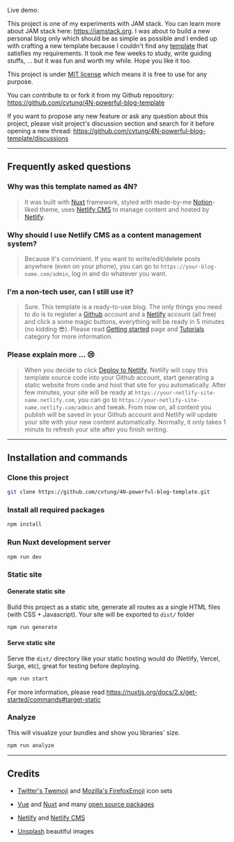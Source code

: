 Live demo:

This project is one of my experiments with JAM stack. You can learn more about JAM stack here: https://jamstack.org.
I was about to build a new personal blog only which should be as simple as possible and I ended up with crafting a new template because I couldn't find any [template](https://templates.netlify.com/) that satisfies my requirements. It took me few weeks to study, write guiding stuffs, ... but it was fun and worth my while. Hope you like it too.

This project is under [MIT license](https://github.com/cvtung/4N-powerful-blog-template/blob/main/LICENSE) which means it is free to use for any purpose.

You can contribute to or fork it from my Github repository: https://github.com/cvtung/4N-powerful-blog-template

If you want to propose any new feature or ask any question about this project, please visit project's discussion section and search for it before opening a new thread: https://github.com/cvtung/4N-powerful-blog-template/discussions



---
## Frequently asked questions

### Why was this template named as 4N?

> It was built with [Nuxt](https://nuxtjs.org/) framework, styled with made-by-me [Notion](notion.so/)-liked theme, uses [Netlify CMS](https://www.netlifycms.org/) to manage content and hosted by [Netlify](https://www.netlify.com/).

### Why should I use Netlify CMS as a content management system?

> Because it's convinient. If you want to write/edit/delete posts anywhere (even on your phone), you can go to `https://your-blog-name.com/admin`, log in and do whatever you want.

### I'm a non-tech user, can I still use it?

> Sure. This template is a ready-to-use blog. The only things you need to do is to register a [Github](https://github.com/) account and a [Netlify](https://www.netlify.com/) account (all free) and click a some magic buttons, everything will be ready in 5 minutes (no kidding :sunglasses:). Please read [Getting started](/getting-started) page and [Tutorials](/tutorials) category for more information.

### Please explain more ... :cry:

> When you decide to click [Deploy to Netlify](https://app.netlify.com/start/deploy?repository=https://github.com/cvtung/4N-powerful-blog-template&stack=cms), Netlify will copy this template source code into your Github account, start generating a static website from code and host that site for you automatically. After few minutes, your site will be ready at `https://your-netlify-site-name.netlify.com`, you can go to `https://your-netlify-site-name.netlify.com/admin` and tweak. From now on, all content you publish will be saved in your Github account and Netlify will update your site with your new content automatically. Normally, it only takes 1 minute to refresh your site after you finish writing.

---

## Installation and commands

### Clone this project

```bash
git clone https://github.com/cvtung/4N-powerful-blog-template.git
```

### Install all required packages

```bash
npm install
```

### Run Nuxt development server

```bash
npm run dev
```

### Static site

#### Generate static site

Build this project as a static site, generate all routes as a single HTML files (with CSS + Javascript). Your site will be exported to `dist/` folder

```bash
npm run generate
```

#### Serve static site

Serve the `dist/` directory like your static hosting would do (Netlify, Vercel, Surge, etc), great for testing before deploying.

```bash
npm run start
```

For more information, please read https://nuxtjs.org/docs/2.x/get-started/commands#target-static

### Analyze

This will visualize your bundles and show you libraries' size.

```bash
npm run analyze
```

---

## Credits

-   [Twitter's Twemoji](https://twemoji.twitter.com/) and [Mozilla's FirefoxEmoji](https://mozilla.github.io/fxemoji) icon sets

-   [Vue](https://vuejs.org/) and [Nuxt](https://nuxtjs.org/) and many [open source packages](https://github.com/cvtung/4N-powerful-blog-template/blob/main/package.json)

-   [Netlify](https://www.netlify.com/) and [Netlify CMS](https://www.netlifycms.org/)

-   [Unsplash](https://unsplash.com/) beautiful images
